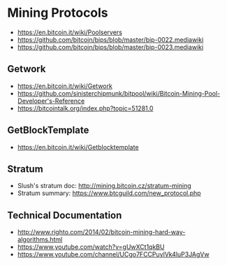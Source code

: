 # Mining Protocols
* https://en.bitcoin.it/wiki/Poolservers
* https://github.com/bitcoin/bips/blob/master/bip-0022.mediawiki
* https://github.com/bitcoin/bips/blob/master/bip-0023.mediawiki

## Getwork
* https://en.bitcoin.it/wiki/Getwork
* https://github.com/sinisterchipmunk/bitpool/wiki/Bitcoin-Mining-Pool-Developer's-Reference
* https://bitcointalk.org/index.php?topic=51281.0

## GetBlockTemplate
* https://en.bitcoin.it/wiki/Getblocktemplate

## Stratum
* Slush's stratum doc: http://mining.bitcoin.cz/stratum-mining
* Stratum summary: https://www.btcguild.com/new_protocol.php

## Technical Documentation
* http://www.righto.com/2014/02/bitcoin-mining-hard-way-algorithms.html
* https://www.youtube.com/watch?v=gUwXCt1qkBU
* https://www.youtube.com/channel/UCgo7FCCPuylVk4luP3JAgVw

